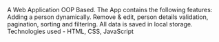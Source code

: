 A Web Application OOP Based.
The App contains the following features: Adding a person dynamically.
Remove & edit, person details validation, pagination, sorting and filtering.
All data is saved in local storage.
Technologies used - HTML, CSS, JavaScript

